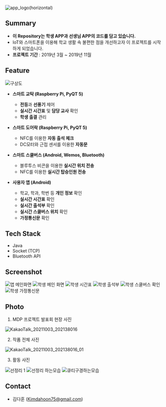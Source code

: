 ![app_logo(horizontal)](https://user-images.githubusercontent.com/57319751/135751439-f6d8f9fd-fa24-435f-b3ef-21d1a9121806.png)

## Summary

- **이 Repository는 학생 APP과 선생님 APP의 코드를 담고 있습니다.**
- IoT와 스마트폰을 이용해 학교 생활 속 불편한 점을 개선하고자 이 프로젝트를 시작하게 되었습니다.
- **프로젝트 기간** : 2019년 3월 ~ 2019년 11월

## Feature

![구상도](https://user-images.githubusercontent.com/57319751/135752060-de6911b1-0572-4a09-b4ce-d7ac2c2030fe.png)

- **스마트 교탁 (Raspberry Pi, PyQT 5)**
    - **전등**과 **선풍기** 제어
    - **실시간 시간표** 및 **담당 교사** 확인
    - **학생 출결** 관리

- **스마트 도어락 (Raspberry Pi, PyQT 5)**
    - NFC를 이용한 **자동 출석 체크**
    - DC모터와 근접 센서를 이용한 **자동문**

- **스마트 스쿨버스 (Android, Wemos, Bluetooth)**
    - 블루투스 비콘을 이용한 **실시간 위치 전송**
    - NFC를 이용한 **실시간 탑승인원 전송**

- **사용자 앱 (Android)**
    - 학교, 학과, 학번 등 **개인 정보** 확인
    - **실시간 시간표** 확인
    - **실시간 출석부** 확인
    - **실시간 스쿨버스 위치** 확인
    - **가정통신문** 확인


## Tech Stack

- Java
- Socket (TCP)
- Bluetooth API

## Screenshot

![앱 메인화면](https://user-images.githubusercontent.com/57319751/135751559-5ade58fb-de8a-4d7d-af2d-acfe05bd1b9e.png)
![학생 메인 화면](https://user-images.githubusercontent.com/57319751/135751512-955298f2-db3a-4f28-be1b-37b2783a9604.png)
![학생 시간표](https://user-images.githubusercontent.com/57319751/135751515-ad2ee8de-c69c-4239-a9cf-18df99751c48.png)
![학생 출석부](https://user-images.githubusercontent.com/57319751/135751517-2e89180d-7dbd-4775-8ae8-a3677af93e18.png)
![학생 스쿨버스 확인](https://user-images.githubusercontent.com/57319751/135751522-17e6f9b7-dc3e-4eff-a780-8cc93bcc7665.png)
![학생 가정통신문](https://user-images.githubusercontent.com/57319751/135751524-cfa16d95-4a67-46b0-89e8-2723f0bf0630.png)

## Photo

1. MDP 프로젝트 발표회 현장 사진

![KakaoTalk_20211003_202138016](https://user-images.githubusercontent.com/57319751/135751639-b463a677-693b-4da9-b852-2a4239eea7df.jpg)

2. 작품 전체 사진

![KakaoTalk_20211003_202138016_01](https://user-images.githubusercontent.com/57319751/135751646-2be0e9b6-4155-45ef-9b78-6586c414f678.jpg)

3. 활동 사진

![선정리 1](https://user-images.githubusercontent.com/57319751/135751718-caf126f8-5ec0-4d05-9e47-0c9c956e6e70.jpg)
![선정리 하는모습](https://user-images.githubusercontent.com/57319751/135751722-e4364e36-bca3-4f19-a026-c71eabe73b16.jpg)
![큐티구경하는모습](https://user-images.githubusercontent.com/57319751/135751723-863fbca1-0eee-4b16-a0b6-63d823116cf5.jpg)

## Contact

- 김다훈 (Kimdahoon75@gmail.com)
